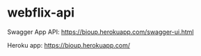 # webflix-api

Swagger App API: https://bioup.herokuapp.com/swagger-ui.html

Heroku app: https://bioup.herokuapp.com/
